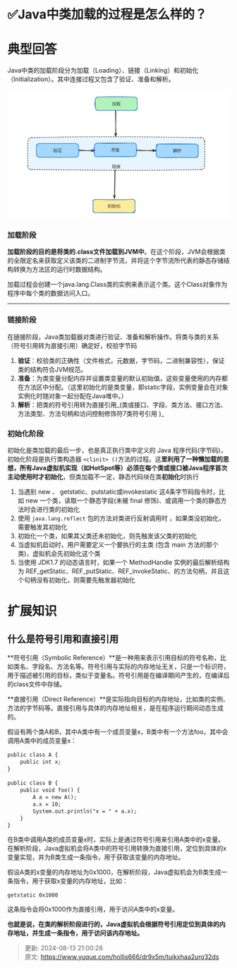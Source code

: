 # ✅Java中类加载的过程是怎么样的？

# 典型回答


Java中类的加载阶段分为加载（Loading）、链接（Linking）和初始化（Initialization）。其中连接过程又包含了验证、准备和解析。



![1706422325589-7a4b6e5c-360f-4137-82c8-f43eacda5c4f.png](./img/QcmgWkmctqRRbzYz/1706422325589-7a4b6e5c-360f-4137-82c8-f43eacda5c4f-901858.png)



### 加载阶段


**加载阶段的目的是将类的.class文件加载到JVM中**。在这个阶段，JVM会根据类的全限定名来获取定义该类的二进制字节流，并将这个字节流所代表的静态存储结构转换为方法区的运行时数据结构。



加载过程会创建一个java.lang.Class类的实例来表示这个类。这个Class对象作为程序中每个类的数据访问入口。

****

### 链接阶段


在链接阶段，Java类加载器对类进行验证、准备和解析操作。将类与类的关系（符号引用转为直接引用）确定好，校验字节码



1. **验证**：校验类的正确性（文件格式，元数据，字节码，二进制兼容性），保证类的结构符合JVM规范。
2. **准备**：为类变量分配内存并设置类变量的默认初始值，这些变量使用的内存都在方法区中分配。（这里初始化的是类变量，即static字段，实例变量会在对象实例化时随对象一起分配在Java堆中。）
3. **解析**：把类的符号引用转为直接引用_(类或接口、字段、类方法、接口方法、方法类型、方法句柄和访问控制修饰符7类符号引用 )_



### 初始化阶段


初始化是类加载的最后一步，也是真正执行类中定义的 Java 程序代码(字节码)，初始化阶段是执行类构造器 `<clinit> ()`方法的过程。这**里利用了一种懒加载的思想，所有Java虚拟机实现（如HotSpot等）必须在每个类或接口被Java程序首次主动使用时才初始化**，但类加载不一定，静态代码块在类**初始化**时执行



1. 当遇到 new 、 getstatic、putstatic或invokestatic 这4条字节码指令时，比如 new 一个类，读取一个静态字段(未被 final 修饰)、或调用一个类的静态方法时会进行类的初始化
2. 使用 `java.lang.reflect` 包的方法对类进行反射调用时 ，如果类没初始化，需要触发其初始化
3. 初始化一个类，如果其父类还未初始化，则先触发该父类的初始化
4. 当虚拟机启动时，用户需要定义一个要执行的主类 (包含 main 方法的那个类)，虚拟机会先初始化这个类
5. 当使用 JDK1.7 的动态语言时，如果一个 MethodHandle 实例的最后解析结构为 REF_getStatic、REF_putStatic、REF_invokeStatic、的方法句柄，并且这个句柄没有初始化，则需要先触发器初始化





# 扩展知识


## 什么是符号引用和直接引用


**符号引用（Symbolic Reference）**是一种用来表示引用目标的符号名称，比如类名、字段名、方法名等。符号引用与实际的内存地址无关，只是一个标识符，用于描述被引用的目标，类似于变量名。符号引用是在编译期间产生的，在编译后的class文件中存储。



**直接引用（Direct Reference）**是实际指向目标的内存地址，比如类的实例、方法的字节码等。直接引用与具体的内存地址相关，是在程序运行期间动态生成的。



假设有两个类A和B，其中A类中有一个成员变量x，B类中有一个方法foo，其中会调用A类中的成员变量x：



```plain
public class A {
    public int x;
}

public class B {
    public void foo() {
        A a = new A();
        a.x = 10;
        System.out.println("x = " + a.x);
    }
}

```



在B类中调用A类的成员变量x时，实际上是通过符号引用来引用A类中的x变量。在解析阶段，Java虚拟机会将A类中的符号引用转换为直接引用，定位到具体的x变量实现，并为B类生成一条指令，用于获取该变量的内存地址。



假设A类的x变量的内存地址为0x1000，在解析阶段，Java虚拟机会为B类生成一条指令，用于获取x变量的内存地址，比如：



```plain
getstatic 0x1000
```



这条指令会将0x1000作为直接引用，用于访问A类中的x变量。



**也就是说，在类的解析阶段进行的，Java虚拟机会根据符号引用定位到具体的内存地址，并生成一条指令，用于访问该内存地址。**



> 更新: 2024-08-13 21:00:28  
> 原文: <https://www.yuque.com/hollis666/dr9x5m/tuikxhaa2urq32ds>